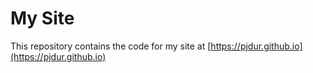 # My Site

This repository contains the code for my site at [https://pjdur.github.io](https://pjdur.github.io)